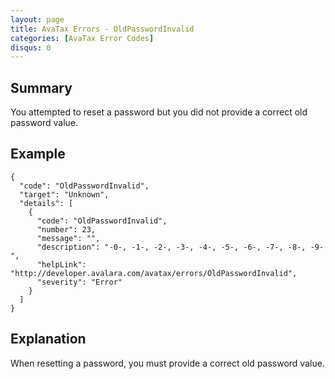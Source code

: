```yaml
---
layout: page
title: AvaTax Errors - OldPasswordInvalid
categories: [AvaTax Error Codes]
disqus: 0
---
```


## Summary

You attempted to reset a password but you did not provide a correct old password value.

## Example

    {
      "code": "OldPasswordInvalid",
      "target": "Unknown",
      "details": [
        {
          "code": "OldPasswordInvalid",
          "number": 23,
          "message": "",
          "description": "-0-, -1-, -2-, -3-, -4-, -5-, -6-, -7-, -8-, -9-",
          "helpLink": "http://developer.avalara.com/avatax/errors/OldPasswordInvalid",
          "severity": "Error"
        }
      ]
    }

## Explanation

When resetting a password, you must provide a correct old password value.
